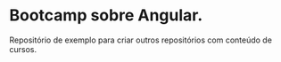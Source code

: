 #  Bootcamp sobre Angular. 

Repositório de exemplo para criar outros repositórios com conteúdo de cursos.
